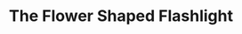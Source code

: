 ---
layout: project
title: "The Flower Shaped Flashlight"
client: "Golden Trees"
year: "2015"
sector: "Consumer electronics, children's products"
description: "An intuitive and user-friendly rechargeable night light designed for kids"
brief: "Our client wanted an innovative design for a USB charging light for the saturated children's light market."
solution: "This approachable and charming night-light and flashlight combo cleverly utilizes the familiar flower and flowerpot association to guide children on its usage. The child \"picks the flower,\" uses it as a flashlight and then \"plants\" it back in its flowerpot for easy recharging."
services:
 - "design research"
 - "ideation"
 - "user-centered design"
 - "3D CAD modeling"
 - "color"
 - "material"
 - "finish selection (CMF)"
 - "design documentation (tech pack)"
link: "http://goldentreestechnology.com/"
main_image: "/assets/images/projects/golden_trees__flashlight_nightlight/h_w_flower flashlight.jpg"
images:
 - "/assets/images/projects/golden_trees__flashlight_nightlight/p_w_flower flashlight_01.jpg"
 - "/assets/images/projects/golden_trees__flashlight_nightlight/p_w_flower flashlight_02.jpg"
permalink: /golden_trees__flashlight_nightlight/
---